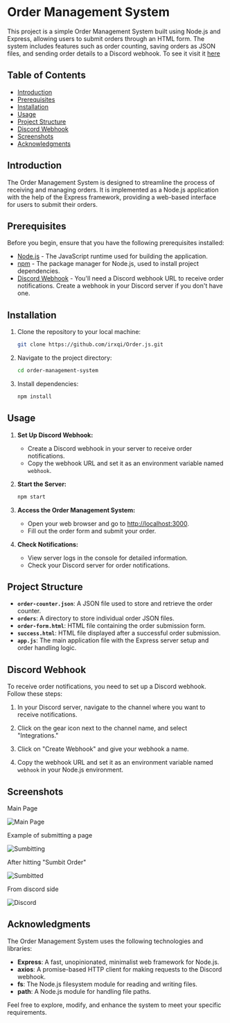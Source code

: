 # Order Management System

This project is a simple Order Management System built using Node.js and Express, allowing users to submit orders through an HTML form. The system includes features such as order counting, saving orders as JSON files, and sending order details to a Discord webhook.
To see it visit it [here](https://irxqi.github.io/order/)
## Table of Contents

- [Introduction](#introduction)
- [Prerequisites](#prerequisites)
- [Installation](#installation)
- [Usage](#usage)
- [Project Structure](#project-structure)
- [Discord Webhook](#discord-webhook)
- [Screenshots](#screenshots)
- [Acknowledgments](#acknowledgments)

## Introduction

The Order Management System is designed to streamline the process of receiving and managing orders. It is implemented as a Node.js application with the help of the Express framework, providing a web-based interface for users to submit their orders.

## Prerequisites

Before you begin, ensure that you have the following prerequisites installed:

- [Node.js](https://nodejs.org/) - The JavaScript runtime used for building the application.
- [npm](https://www.npmjs.com/) - The package manager for Node.js, used to install project dependencies.
- [Discord Webhook](https://support.discord.com/hc/en-us/articles/228383668-Intro-to-Webhooks) - You'll need a Discord webhook URL to receive order notifications. Create a webhook in your Discord server if you don't have one.

## Installation

1. Clone the repository to your local machine:

    ```bash
    git clone https://github.com/irxqi/Order.js.git
    ```

2. Navigate to the project directory:

    ```bash
    cd order-management-system
    ```

3. Install dependencies:

    ```bash
    npm install
    ```

## Usage

1. **Set Up Discord Webhook:**
   - Create a Discord webhook in your server to receive order notifications.
   - Copy the webhook URL and set it as an environment variable named `webhook`.

2. **Start the Server:**

    ```bash
    npm start
    ```

3. **Access the Order Management System:**
   - Open your web browser and go to [http://localhost:3000](http://localhost:3000).
   - Fill out the order form and submit your order.

4. **Check Notifications:**
   - View server logs in the console for detailed information.
   - Check your Discord server for order notifications.

## Project Structure

- **`order-counter.json`**: A JSON file used to store and retrieve the order counter.
- **`orders`**: A directory to store individual order JSON files.
- **`order-form.html`**: HTML file containing the order submission form.
- **`success.html`**: HTML file displayed after a successful order submission.
- **`app.js`**: The main application file with the Express server setup and order handling logic.
## Discord Webhook

To receive order notifications, you need to set up a Discord webhook. Follow these steps:

1. In your Discord server, navigate to the channel where you want to receive notifications.

2. Click on the gear icon next to the channel name, and select "Integrations."

3. Click on "Create Webhook" and give your webhook a name.

4. Copy the webhook URL and set it as an environment variable named `webhook` in your Node.js environment.

## Screenshots

Main Page

![Main Page](https://imgur.com/fgLWTvo)


Example of submitting a page

![Sumbitting](https://imgur.com/8TbegIB)


After hitting "Sumbit Order"

![Sumbitted](https://imgur.com/VtkICa9)


From discord side

![Discord](https://imgur.com/iFyDymt)


## Acknowledgments

The Order Management System uses the following technologies and libraries:

- **Express**: A fast, unopinionated, minimalist web framework for Node.js.
- **axios**: A promise-based HTTP client for making requests to the Discord webhook.
- **fs**: The Node.js filesystem module for reading and writing files.
- **path**: A Node.js module for handling file paths.

Feel free to explore, modify, and enhance the system to meet your specific requirements.
